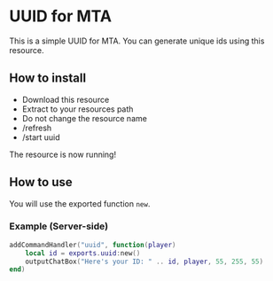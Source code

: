 # UUID for MTA
This is a simple UUID for MTA. You can generate unique ids using this resource.

## How to install
- Download this resource
- Extract to your resources path
- Do not change the resource name
- /refresh
- /start uuid

The resource is now running!

## How to use
You will use the exported function `new`.

### Example (Server-side)
```lua
addCommandHandler("uuid", function(player)
    local id = exports.uuid:new()
    outputChatBox("Here's your ID: " .. id, player, 55, 255, 55)
end)
```